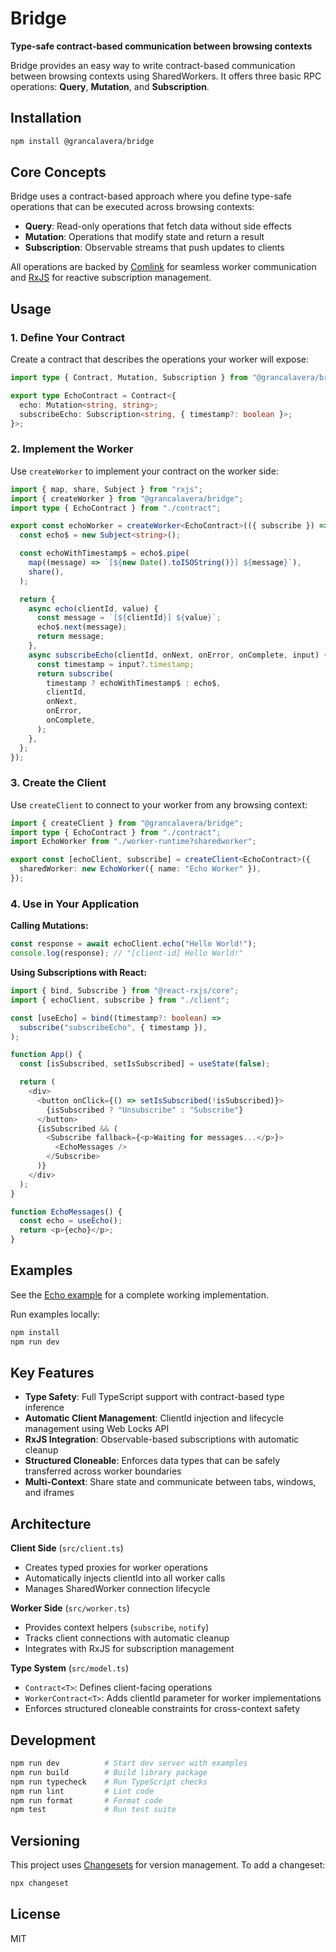 # Bridge

**Type-safe contract-based communication between browsing contexts**

Bridge provides an easy way to write contract-based communication between browsing contexts using SharedWorkers. It offers three basic RPC operations: **Query**, **Mutation**, and **Subscription**.

## Installation

```bash
npm install @grancalavera/bridge
```

## Core Concepts

Bridge uses a contract-based approach where you define type-safe operations that can be executed across browsing contexts:

- **Query**: Read-only operations that fetch data without side effects
- **Mutation**: Operations that modify state and return a result
- **Subscription**: Observable streams that push updates to clients

All operations are backed by [Comlink](https://github.com/GoogleChromeLabs/comlink) for seamless worker communication and [RxJS](https://rxjs.dev/) for reactive subscription management.

## Usage

### 1. Define Your Contract

Create a contract that describes the operations your worker will expose:

```typescript
import type { Contract, Mutation, Subscription } from "@grancalavera/bridge";

export type EchoContract = Contract<{
  echo: Mutation<string, string>;
  subscribeEcho: Subscription<string, { timestamp?: boolean }>;
}>;
```

### 2. Implement the Worker

Use `createWorker` to implement your contract on the worker side:

```typescript
import { map, share, Subject } from "rxjs";
import { createWorker } from "@grancalavera/bridge";
import type { EchoContract } from "./contract";

export const echoWorker = createWorker<EchoContract>(({ subscribe }) => {
  const echo$ = new Subject<string>();

  const echoWithTimestamp$ = echo$.pipe(
    map((message) => `[${new Date().toISOString()}] ${message}`),
    share(),
  );

  return {
    async echo(clientId, value) {
      const message = `[${clientId}] ${value}`;
      echo$.next(message);
      return message;
    },
    async subscribeEcho(clientId, onNext, onError, onComplete, input) {
      const timestamp = input?.timestamp;
      return subscribe(
        timestamp ? echoWithTimestamp$ : echo$,
        clientId,
        onNext,
        onError,
        onComplete,
      );
    },
  };
});
```

### 3. Create the Client

Use `createClient` to connect to your worker from any browsing context:

```typescript
import { createClient } from "@grancalavera/bridge";
import type { EchoContract } from "./contract";
import EchoWorker from "./worker-runtime?sharedworker";

export const [echoClient, subscribe] = createClient<EchoContract>({
  sharedWorker: new EchoWorker({ name: "Echo Worker" }),
});
```

### 4. Use in Your Application

**Calling Mutations:**

```typescript
const response = await echoClient.echo("Hello World!");
console.log(response); // "[client-id] Hello World!"
```

**Using Subscriptions with React:**

```typescript
import { bind, Subscribe } from "@react-rxjs/core";
import { echoClient, subscribe } from "./client";

const [useEcho] = bind((timestamp?: boolean) =>
  subscribe("subscribeEcho", { timestamp }),
);

function App() {
  const [isSubscribed, setIsSubscribed] = useState(false);

  return (
    <div>
      <button onClick={() => setIsSubscribed(!isSubscribed)}>
        {isSubscribed ? "Unsubscribe" : "Subscribe"}
      </button>
      {isSubscribed && (
        <Subscribe fallback={<p>Waiting for messages...</p>}>
          <EchoMessages />
        </Subscribe>
      )}
    </div>
  );
}

function EchoMessages() {
  const echo = useEcho();
  return <p>{echo}</p>;
}
```

## Examples

See the [Echo example](./examples/echo) for a complete working implementation.

Run examples locally:

```bash
npm install
npm run dev
```

## Key Features

- **Type Safety**: Full TypeScript support with contract-based type inference
- **Automatic Client Management**: ClientId injection and lifecycle management using Web Locks API
- **RxJS Integration**: Observable-based subscriptions with automatic cleanup
- **Structured Cloneable**: Enforces data types that can be safely transferred across worker boundaries
- **Multi-Context**: Share state and communicate between tabs, windows, and iframes

## Architecture

**Client Side** (`src/client.ts`)

- Creates typed proxies for worker operations
- Automatically injects clientId into all worker calls
- Manages SharedWorker connection lifecycle

**Worker Side** (`src/worker.ts`)

- Provides context helpers (`subscribe`, `notify`)
- Tracks client connections with automatic cleanup
- Integrates with RxJS for subscription management

**Type System** (`src/model.ts`)

- `Contract<T>`: Defines client-facing operations
- `WorkerContract<T>`: Adds clientId parameter for worker implementations
- Enforces structured cloneable constraints for cross-context safety

## Development

```bash
npm run dev          # Start dev server with examples
npm run build        # Build library package
npm run typecheck    # Run TypeScript checks
npm run lint         # Lint code
npm run format       # Format code
npm test             # Run test suite
```

## Versioning

This project uses [Changesets](https://github.com/changesets/changesets) for version management. To add a changeset:

```bash
npx changeset
```

## License

MIT
